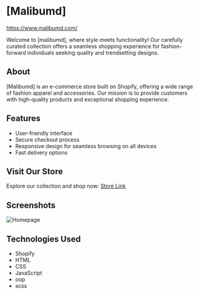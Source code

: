 # [Malibumd]

<a href="https://www.malibumd.com/">https://www.malibumd.com/</a>

Welcome to [malibumd], where style meets functionality! Our carefully curated collection offers a seamless shopping experience for fashion-forward individuals seeking quality and trendsetting designs.

## About

[Malibumd] is an e-commerce store built on Shopify, offering a wide range of fashion apparel and accessories. Our mission is to provide customers with high-quality products and exceptional shopping experience.

## Features

- User-friendly interface
- Secure checkout process
- Responsive design for seamless browsing on all devices
- Fast delivery options

## Visit Our Store

Explore our collection and shop now: [Store Link]([https://www.yourstore.com]([https://smileoptics.com/](https://www.malibumd.com/)))

## Screenshots

![Homepage](https://i.ibb.co/YcFQdFF/screencapture-malibumd-2024-06-25-00-50-33.png)


## Technologies Used

- Shopify
- HTML
- CSS
- JavaScript
- oop
- scss



